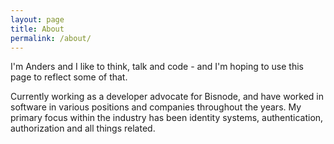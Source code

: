 ```yaml
---
layout: page
title: About
permalink: /about/
---
```


I'm Anders and I like to think, talk and code - and I'm hoping to use this page to reflect some of that.

Currently working as a developer advocate for Bisnode, and have worked in software in various positions and companies throughout the years. My primary focus within the industry has been identity systems, authentication, authorization and all things related.

